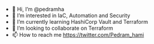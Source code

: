 - 👋 Hi, I’m @pedramha
- 👀 I’m interested in IaC, Automation and Security
- 🌱 I’m currently learning HashiCorp Vault and Terraform
- 💞️ I’m looking to collaborate on Terraform
- 📫 How to reach me https://twitter.com/Pedram_hami

<!---
pedramha/pedramha is a ✨ special ✨ repository because its `README.md` (this file) appears on your GitHub profile.
You can click the Preview link to take a look at your changes.
--->
